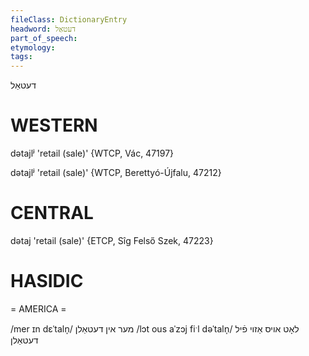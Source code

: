 ```yaml
---
fileClass: DictionaryEntry
headword: דעטאַל
part_of_speech: 
etymology: 
tags: 
---
```

דעטאַל

WESTERN
========

dətajlʲ 'retail (sale)' {WTCP, Vác, 47197}

dətajlʲ 'retail (sale)' {WTCP, Berettyó-Újfalu, 47212}

CENTRAL
========

dətaj 'retail (sale)' {ETCP, Sîg Felső Szek, 47223}

HASIDIC
=======
= AMERICA = 

/mer ɪn dɛˈtaln̩/ מער אין דעטאַלן
/lɔt ous aˈzɔj fiˑl dəˈtaln̩/ לאָט אויס אַזוי פֿיל דעטאַלן